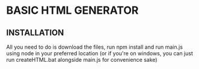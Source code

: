 # BASIC HTML GENERATOR

## INSTALLATION
All you need to do is download the files, run npm install and run main.js using node in your preferred location (or if you're on windows, you can just run createHTML.bat alongside main.js for convenience sake)